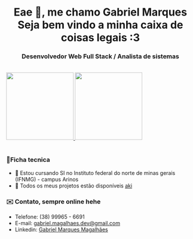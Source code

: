 <h1 align="center">Eae 👋, me chamo Gabriel Marques<br>Seja bem vindo a minha caixa de coisas legais :3</h1>

<h3 align="center">Desenvolvedor Web Full Stack / Analista de sistemas</h3>
<br>
<div>
  <a href="https://github.com/NikisGabriel">
  <img height="180em" src="https://github-readme-stats.vercel.app/api?username=NikisGabriel&show_icons=true&theme=monokai&include_all_commits=true&count_private=true">
  <img height="180em" src="https://github-readme-stats.vercel.app/api/top-langs/?username=NikisGabriel&layout=compact&langs_count=8&theme=monokai">
    <a/>
</div>

<br>

<h3>📍Ficha tecnica </h3>

- 📝 Estou cursando SI no Instituto federal do norte de minas gerais (IFNMG) - campus Arinos
- 📁 Todos os meus projetos estão disponíveis [aki](https://github.com/NikisGabriel?tab=repositories)

<h3>✉️ Contato, sempre online hehe </h3>

* Telefone:   (38) 99965 - 6691 <br>
* E-mail:  gabriel.magalhaes.dev@gmail.com
* Linkedin: [Gabriel Marques Magalhães](https://www.linkedin.com/in/gabrielmarquesmagalhaes/)
